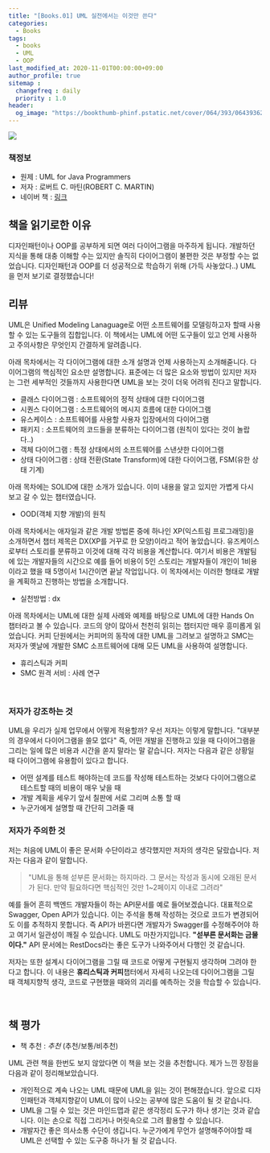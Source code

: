 ```yaml
---
title: "[Books.01] UML 실전에서는 이것만 쓴다"
categories: 
  - Books
tags:
  - books
  - UML
  - OOP
last_modified_at: 2020-11-01T00:00:00+09:00
author_profile: true
sitemap :
  changefreq : daily
  priority : 1.0
header:
  og_image: "https://bookthumb-phinf.pstatic.net/cover/064/393/06439362.jpg?udate=20190203"
---
```


![](https://bookthumb-phinf.pstatic.net/cover/064/393/06439362.jpg?udate=20190203)

### 책정보
- 원제 : UML for Java Programmers
- 저자 :  로버트 C. 마틴(ROBERT C. MARTIN)
- 네이버 책 : [링크](https://book.naver.com/bookdb/book_detail.nhn?bid=6439362)

## 책을 읽기로한 이유
디자인패턴이나 OOP를 공부하게 되면 여러 다이어그램을 마주하게 됩니다. 개발하던 지식을 통해 대충 이해할 수는 있지만 솔직히 다이어그램이 불편한 것은 부정할 수는 없었습니다. 디자인패턴과 OOP를 더 성공적으로 학습하기 위해 (가득 사놓았다..) UML을 먼저 보기로 결정했습니다!

## 리뷰
UML은 Unified Modeling Lanaguage로 어떤 소프트웨어를 모델링하고자 할때 사용할 수 있는 도구들의 집합입니다. 이 책에서는 UML에 어떤 도구들이 있고 언제 사용하고 주의사항은 무엇인지 간결하게 알려줍니다.

아래 목차에서는 각 다이어그램에 대한 소개 설명과 언제 사용하는지 소개해줃니다. 다이어그램의 핵심적인 요소만 설명합니다. 표준에는 더 많은 요소와 방법이 있지만 저자는 그런 세부적인 것들까지 사용한다면 UML을 보는 것이 더욱 어려워 진다고 말합니다.
- 클래스 다이어그램 : 소프트웨어의 정적 상태에 대한 다이어그램
- 시퀀스 다이어그램 : 소프트웨어의 메시지 흐름에 대한 다이어그램
- 유스케이스 : 소프트웨어를 사용할 사용자 입장에서의 다이어그램
- 패키지 : 소프트웨어의 코드들을 분류하는 다이어그램 (원칙이 있다는 것이 놀랍다..)
- 객체 다이어그램 : 특정 상태에서의 소프트웨어를 스낸샷한 다이어그램
- 상태 다이어그램 : 상태 전환(State Transform)에 대한 다이어그램, FSM(유한 상태 기계)

아래 목차에는 SOLID에 대한 소개가 있습니다. 이미 내용을 알고 있지만 가볍게 다시 보고 갈 수 있는 챕터였습니다.
- OOD(객체 지향 개발)의 원칙

아래 목차에서는 애자일과 같은 개발 방법론 중에 하나인 XP(익스트림 프로그래밍)을 소개하면서 챕터 제목은 DX(XP를 거꾸로 한 모양)이라고 적어 놓았습니다. 유즈케이스로부터 스토리를 분류하고 이것에 대해 각각 비용을 계산합니다. 여기서 비용은 개발팀에 있는 개발자들의 시간으로 예를 들어 비용이 5인 스토리는 개발자들이 개인이 1비용이라고 했을 때 5명이서 1시간이면 끝날 작업입니다. 이 목차에서는 이러한 형태로 개발을 계획하고 진행하는 방법을 소개합니다.
- 실천방법 : dx

아래 목차에서는 UML에 대한 실제 사례와 예제를 바탕으로 UML에 대한 Hands On 챕터라고 볼 수 있습니다. 코드의 양이 많아서 천천히 읽히는 챕터지만 매우 흥미롭게 읽었습니다. 커피 단원에서는 커피머의 동작에 대한 UML을 그려보고 설명하고 SMC는 저자가 옛날에 개발한 SMC 소프트웨어에 대해 모든 UML을 사용하여 설명합니다.
- 휴리스틱과 커피
- SMC 원격 서비 : 사례 연구

<br>

### 저자가 강조하는 것
UML을 우리가 실제 업무에서 어떻게 적용할까? 우선 저자는 이렇게 말합니다. "대부분의 경우에서 다이어그램을 쓸모 없다" 즉, 어떤 개발을 진행하고 있을 때 다이어그램을 그리는 일에 많은 비용과 시간을 쏟지 말라는 말 같습니다. 저자는 다음과 같은 상황일 때 다이어그램에 유용함이 있다고 합니다.
- 어떤 설계를 테스트 해야하는데 코드를 작성해 테스트하는 것보다 다이어그램으로 테스트할 때의 비용이 매우  낮을 때
- 개발 계획을 세우기 앞서 칠판에 서로 그리며 소통 할 때
- 누군가에게 설명할 때 간단히 그려줄 때

### 저자가 주의한 것
저는 처음에 UML이 좋은 문서화 수단이라고 생각했지만 저자의 생각은 달랐습니다. 저자는 다음과 같이 말합니다.

> "UML을 통해 섣부른 문서화는 하지마라. 그 문서는 작성과 동시에 오래된 문서가 된다. 만약 필요하다면 핵심적인 것만 1~2페이지 이내로 그려라"

예를 들어 흔히 백엔드 개발자들이 하는 API문서를 예로 들어보겠습니다. 대표적으로 Swagger, Open API가 있습니다. 이는 주석을 통해 작성하는 것으로 코드가 변경되어도 이를 추적하지 못합니다. 즉 API가 바뀐다면 개발자가 Swagger를 수정해주어야 하고 여기서 일관성이 깨질 수 있습니다. UML도 마찬가지입니다. **"섣부른 문서화는 금물이다."** API 문서에는 RestDocs라는 좋은 도구가 나와주어서 다행인 것 같습니다.

저자는 또한 설계시 다이어그램을 그릴 때 코드로 어떻게 구현될지 생각하며 그려야 한다고 합니다. 이 내용은 **휴리스틱과 커피**챕터에서 자세히 나오는데 다이어그램을 그릴 때 객체지향적 생각, 코드로 구현했을 때와의 괴리를 예측하는 것을 학습할 수 있습니다.

<br>

## 책 평가
- 책 추천 : *추천* (추천/보통/비추천)

UML 관련 책을 한번도 보지 않았다면 이 책을 보는 것을 추천합니다. 제가 느낀 장점을 다음과 같이 정리해보았습니다.

- 개인적으로 계속 나오는 UML 때문에 UML을 읽는 것이 편해졌습니다. 앞으로 디자인패턴과 객체지향같이 UML이 많이 나오는 공부에 많은 도움이 될 것 같습니다.
- UML을 그릴 수 있는 것은 마인드맵과 같은 생각정리 도구가 하나 생기는 것과 같습니다. 이는 손으로 직접 그리거나 머릿속으로 그려 활용할 수 있습니다.
- 개발자간 좋은 의사소통 수단이 생깁니다. 누군가에게 무언가 설명해주어야할 때 UML은 선택할 수 있는 도구중 하나가 될 것 같습니다.